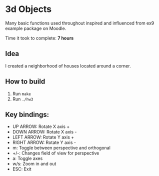 # 3d Objects

Many basic functions used throughout inspired and influenced from ex9 example package on Moodle.

Time it took to complete: **7 hours**

## Idea

I created a neighborhood of houses located around a corner.

## How to build

1. Run `make`
2. Run `./hw3`

## Key bindings:

- UP ARROW: Rotate X axis +
- DOWN ARROW: Rotate X axis -
- LEFT ARROW: Rotate Y axis +
- RIGHT ARROW: Rotate Y axis -
- m: Toggle between perspective and orthogonal
- +/-: Changes field of view for perspective
- a: Toggle axes
- w/s: Zoom in and out
- ESC: Exit